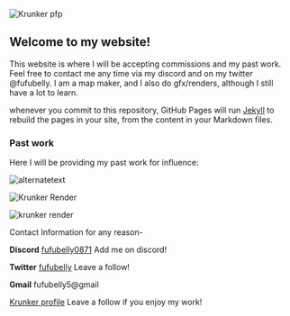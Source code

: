 <img 
src="https://cdn.discordapp.com/attachments/694626415596798043/756283245104201738/Fufubellys_Krunker_Logo.JPG" alt="Krunker pfp">

## Welcome to my website!


This website is where I will be accepting commissions and my past work. Feel free to contact me any time via my discord  and on my twitter @fufubelly.
I am a map maker, and I also do gfx/renders, although I still have a lot to learn. 


whenever you commit to this repository, GitHub Pages will run [Jekyll](https://jekyllrb.com/) to rebuild the pages in your site, from the content in your Markdown files.

### Past work
Here I will be providing my past work for influence:

<img src="https://media.discordapp.net/attachments/694626415596798043/756215378681659432/ADkmABEiABEiABEiABEiABNZMgKF6awbOx5EACZAACZAACZAACZAACWweAQqnzXtnHDEJkAAJkAAJkAAJkAAJkMCaCVA4rRk4H0c.png?width=943&height=414" alt="alternatetext">


<img 
src="https://cdn.discordapp.com/attachments/694626415596798043/756273849930219740/unknown.png" alt="Krunker Render">

<img
src="https://cdn.discordapp.com/attachments/694626415596798043/756279204848336976/unknown.png" alt="krunker render">





Contact Information for any reason-

<b>Discord</b>
<a href="https://discord.bio/p/fufubelly0871/">fufubelly0871</a>
Add me on discord!

<b>Twitter</b>
<a href="https://twitter.com/fufubelly/">fufubelly</a>
Leave a follow!

<b>Gmail</b>
fufubelly5@gmail 

<a href="https://krunker.io/social.html?p=profile&q=fufubelly">Krunker profile</a>
Leave a follow if you enjoy my work!
